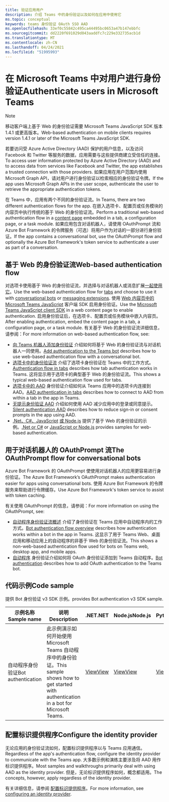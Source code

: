 ```yaml
---
title: 验证应用用户
description: 介绍 Teams 中的身份验证以及如何在应用中使用它
ms.topic: conceptual
keywords: teams 身份验证 OAuth SSO AAD
ms.openlocfilehash: 33ef0c55842c495ca44495bc0653a47b147ebbfc
ms.sourcegitcommit: dd2220f691029d043aaddfc7c229e332735acb1d
ms.translationtype: MT
ms.contentlocale: zh-CN
ms.lasthandoff: 04/24/2021
ms.locfileid: "51995993"
---
```

# <a name="authenticate-users-in-microsoft-teams"></a><span data-ttu-id="4147d-104">在 Microsoft Teams 中对用户进行身份验证</span><span class="sxs-lookup"><span data-stu-id="4147d-104">Authenticate users in Microsoft Teams</span></span>

> [!NOTE]
> <span data-ttu-id="4147d-105">移动客户端上基于 Web 的身份验证需要 Microsoft Teams JavaScript SDK 版本 1.4.1 或更高版本。</span><span class="sxs-lookup"><span data-stu-id="4147d-105">Web-based authentication on mobile clients requires version 1.4.1 or later of the Microsoft Teams JavaScript SDK.</span></span>

<span data-ttu-id="4147d-106">若要访问受 Azure Active Directory (AAD) 保护的用户信息，以及访问 Facebook 和 Twitter 等服务的数据，应用需要与这些提供商建立受信任的连接。</span><span class="sxs-lookup"><span data-stu-id="4147d-106">To access user information protected by Azure Active Directory (AAD) and to access data from services like Facebook and Twitter, the app establishes a trusted connection with those providers.</span></span> <span data-ttu-id="4147d-107">如果应用在用户范围内使用 Microsoft Graph API，请对用户进行身份验证以检索相应的身份验证令牌。</span><span class="sxs-lookup"><span data-stu-id="4147d-107">If the app uses Microsoft Graph APIs in the user scope, authenticate the user to retrieve the appropriate authentication tokens.</span></span>

<span data-ttu-id="4147d-108">在 Teams 中，应用有两个不同的身份验证流。</span><span class="sxs-lookup"><span data-stu-id="4147d-108">In Teams, there are two different authentication flows for the app.</span></span> <span data-ttu-id="4147d-109">在嵌入选项卡、配置页或任务模块的内容[](~/tabs/how-to/create-tab-pages/content-page.md)页中执行传统的基于 Web 的身份验证流。</span><span class="sxs-lookup"><span data-stu-id="4147d-109">Perform a traditional web-based authentication flow in a [content page](~/tabs/how-to/create-tab-pages/content-page.md) embedded in a tab, a configuration page, or a task module.</span></span> <span data-ttu-id="4147d-110">如果应用包含对话机器人，请使用 OAuthPrompt 流和 Azure Bot Framework 的令牌服务（可选）将用户作为对话的一部分进行身份验证。</span><span class="sxs-lookup"><span data-stu-id="4147d-110">If the app contains a conversational bot, use the OAuthPrompt flow and optionally the Azure Bot Framework's token service to authenticate a user as part of a conversation.</span></span>

## <a name="web-based-authentication-flow"></a><span data-ttu-id="4147d-111">基于 Web 的身份验证流</span><span class="sxs-lookup"><span data-stu-id="4147d-111">Web-based authentication flow</span></span>

<span data-ttu-id="4147d-112">对选项卡使用基于 Web 的[](~/tabs/what-are-tabs.md)身份验证流，并选择与对话机器人[](~/bots/what-are-bots.md)或消息扩展[一起使用它](~/messaging-extensions/what-are-messaging-extensions.md)。</span><span class="sxs-lookup"><span data-stu-id="4147d-112">Use the web-based authentication flow for [tabs](~/tabs/what-are-tabs.md) and choose to use it with [conversational bots](~/bots/what-are-bots.md) or [messaging extensions](~/messaging-extensions/what-are-messaging-extensions.md).</span></span> <span data-ttu-id="4147d-113">使用 [Web 内容页中的 Microsoft Teams JavaScript](/javascript/api/overview/msteams-client) 客户端 SDK 启用身份验证。</span><span class="sxs-lookup"><span data-stu-id="4147d-113">Use the [Microsoft Teams JavaScript client SDK](/javascript/api/overview/msteams-client) in a web content page to enable authentication.</span></span> <span data-ttu-id="4147d-114">启用身份验证后，在选项卡、配置页或任务模块中嵌入内容页。</span><span class="sxs-lookup"><span data-stu-id="4147d-114">After enabling authentication, embed the content page in a tab, a configuration page, or a task module.</span></span> <span data-ttu-id="4147d-115">有关基于 Web 的身份验证流详细信息，请参阅：</span><span class="sxs-lookup"><span data-stu-id="4147d-115">For more information on web-based authentication flow, see:</span></span>

* <span data-ttu-id="4147d-116">[向 Teams 机器人添加身份验证](~/bots/how-to/authentication/add-authentication.md) 介绍如何将基于 Web 的身份验证流与对话机器人一同使用。</span><span class="sxs-lookup"><span data-stu-id="4147d-116">[Add authentication to the Teams bot](~/bots/how-to/authentication/add-authentication.md) describes how to use web-based authentication flow with a conversational bot.</span></span>
* <span data-ttu-id="4147d-117">[选项卡中的身份验证流](~/tabs/how-to/authentication/auth-flow-tab.md) 介绍了选项卡身份验证在 Teams 中的工作方式。</span><span class="sxs-lookup"><span data-stu-id="4147d-117">[Authentication flow in tabs](~/tabs/how-to/authentication/auth-flow-tab.md) describes how tab authentication works in Teams.</span></span> <span data-ttu-id="4147d-118">这将显示用于选项卡的典型基于 Web 的身份验证流。</span><span class="sxs-lookup"><span data-stu-id="4147d-118">This shows a typical web-based authentication flow used for tabs.</span></span>
* <span data-ttu-id="4147d-119">[选项卡中的 AAD](~/tabs/how-to/authentication/auth-tab-AAD.md) 身份验证介绍如何从 Teams 应用中的选项卡内连接到 AAD。</span><span class="sxs-lookup"><span data-stu-id="4147d-119">[AAD authentication in tabs](~/tabs/how-to/authentication/auth-tab-AAD.md) describes how to connect to AAD from within a tab in the app in Teams.</span></span>
* <span data-ttu-id="4147d-120">[无提示身份验证 AAD](~/tabs/how-to/authentication/auth-silent-AAD.md) 介绍如何使用 AAD 减少应用中的登录或同意提示。</span><span class="sxs-lookup"><span data-stu-id="4147d-120">[Silent authentication AAD](~/tabs/how-to/authentication/auth-silent-AAD.md) describes how to reduce sign-in or consent prompts in the app using AAD.</span></span>
* <span data-ttu-id="4147d-121">[.Net、C#、JavaScript](https://github.com/OfficeDev/microsoft-teams-sample-complete-csharp) [或 Node.js](https://github.com/OfficeDev/microsoft-teams-sample-complete-node) 提供了基于 Web 的身份验证的示例。</span><span class="sxs-lookup"><span data-stu-id="4147d-121">[.Net or C#](https://github.com/OfficeDev/microsoft-teams-sample-complete-csharp) or [JavaScript or Node.js](https://github.com/OfficeDev/microsoft-teams-sample-complete-node) provides samples for web-based authentication.</span></span>

## <a name="the-oauthprompt-flow-for-conversational-bots"></a><span data-ttu-id="4147d-122">用于对话机器人的 OAuthPrompt 流</span><span class="sxs-lookup"><span data-stu-id="4147d-122">The OAuthPrompt flow for conversational bots</span></span>

<span data-ttu-id="4147d-123">Azure Bot Framework 的 OAuthPrompt 使使用对话机器人的应用更容易进行身份验证。</span><span class="sxs-lookup"><span data-stu-id="4147d-123">The Azure Bot Framework’s OAuthPrompt makes authentication easier for apps using conversational bots.</span></span> <span data-ttu-id="4147d-124">使用 Azure Bot Framework 的令牌服务来帮助进行令牌缓存。</span><span class="sxs-lookup"><span data-stu-id="4147d-124">Use Azure Bot Framework's token service to assist with token caching.</span></span>

<span data-ttu-id="4147d-125">有关使用 OAuthPrompt 的信息，请参阅：</span><span class="sxs-lookup"><span data-stu-id="4147d-125">For more information on using the OAuthPrompt, see:</span></span>

* <span data-ttu-id="4147d-126">[自动程序身份验证流概述](~/bots/how-to/authentication/auth-flow-bot.md) 介绍了身份验证在 Teams 应用中自动程序内的工作方式。</span><span class="sxs-lookup"><span data-stu-id="4147d-126">[Bot authentication flow overview](~/bots/how-to/authentication/auth-flow-bot.md) describes how authentication works within a bot in the app in Teams.</span></span> <span data-ttu-id="4147d-127">这显示了用于 Teams Web、桌面应用和移动应用上的自动程序的非基于 Web 的身份验证流。</span><span class="sxs-lookup"><span data-stu-id="4147d-127">This shows a non-web-based authentication flow used for bots on Teams web, desktop app, and mobile apps.</span></span>
* <span data-ttu-id="4147d-128">[自动程序](~/bots/how-to/authentication/add-authentication.md) 身份验证介绍如何将 OAuth 身份验证添加到 Teams 自动程序。</span><span class="sxs-lookup"><span data-stu-id="4147d-128">[Bot authentication](~/bots/how-to/authentication/add-authentication.md) describes how to add OAuth authentication to the Teams bot.</span></span>

## <a name="code-sample"></a><span data-ttu-id="4147d-129">代码示例</span><span class="sxs-lookup"><span data-stu-id="4147d-129">Code sample</span></span>

<span data-ttu-id="4147d-130">提供 Bot 身份验证 v3 SDK 示例。</span><span class="sxs-lookup"><span data-stu-id="4147d-130">provides Bot authentication v3 SDK sample.</span></span>

| <span data-ttu-id="4147d-131">**示例名称**</span><span class="sxs-lookup"><span data-stu-id="4147d-131">**Sample name**</span></span> | <span data-ttu-id="4147d-132">**说明**</span><span class="sxs-lookup"><span data-stu-id="4147d-132">**Description**</span></span> | <span data-ttu-id="4147d-133">**.NET**</span><span class="sxs-lookup"><span data-stu-id="4147d-133">**.NET**</span></span> | <span data-ttu-id="4147d-134">**Node.js**</span><span class="sxs-lookup"><span data-stu-id="4147d-134">**Node.js**</span></span> | <span data-ttu-id="4147d-135">**Python**</span><span class="sxs-lookup"><span data-stu-id="4147d-135">**Python**</span></span> |
|---------------|------------|------------|-------------|---------------|
| <span data-ttu-id="4147d-136">自动程序身份验证</span><span class="sxs-lookup"><span data-stu-id="4147d-136">Bot authentication</span></span> | <span data-ttu-id="4147d-137">此示例演示如何开始使用 Microsoft Teams 自动程序中的身份验证。</span><span class="sxs-lookup"><span data-stu-id="4147d-137">This sample shows how to get started with authentication in a bot for Microsoft Teams.</span></span> | [<span data-ttu-id="4147d-138">View</span><span class="sxs-lookup"><span data-stu-id="4147d-138">View</span></span>](https://github.com/microsoft/BotBuilder-Samples/tree/master/samples/csharp_dotnetcore/46.teams-auth) | [<span data-ttu-id="4147d-139">View</span><span class="sxs-lookup"><span data-stu-id="4147d-139">View</span></span>](https://github.com/microsoft/BotBuilder-Samples/tree/master/samples/javascript_nodejs/46.teams-auth) | [<span data-ttu-id="4147d-140">View</span><span class="sxs-lookup"><span data-stu-id="4147d-140">View</span></span>](https://github.com/microsoft/BotBuilder-Samples/tree/main/samples/python/46.teams-auth) |

## <a name="configure-the-identity-provider"></a><span data-ttu-id="4147d-141">配置标识提供程序</span><span class="sxs-lookup"><span data-stu-id="4147d-141">Configure the identity provider</span></span>

<span data-ttu-id="4147d-142">无论应用的身份验证流如何，配置标识提供程序以与 Teams 应用通信。</span><span class="sxs-lookup"><span data-stu-id="4147d-142">Regardless of the app's authentication flow, configure the identity provider to communicate with the Teams app.</span></span> <span data-ttu-id="4147d-143">大多数示例和演练主要涉及将 AAD 用作标识提供程序。</span><span class="sxs-lookup"><span data-stu-id="4147d-143">Most samples and walkthroughs primarily deal with using AAD as the identity provider.</span></span> <span data-ttu-id="4147d-144">但是，无论标识提供程序如何，概念都适用。</span><span class="sxs-lookup"><span data-stu-id="4147d-144">The concepts, however, apply regardless of the identity provider.</span></span>

<span data-ttu-id="4147d-145">有关详细信息，请参阅 [配置标识提供程序](~/concepts/authentication/configure-identity-provider.md)。</span><span class="sxs-lookup"><span data-stu-id="4147d-145">For more information, see [configuring an identity provider](~/concepts/authentication/configure-identity-provider.md).</span></span>
